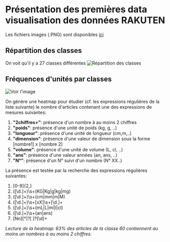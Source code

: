 # Présentation des premières data visualisation des données RAKUTEN

Les fichiers images (.PNG) sont disponibles [ici](https://github.com/JulienJ-44/rakuteam/tree/main/Pictures)

## Répartition des classes
On voit qu'il y a 27 classes différentes
![Répartition des classes](https://github.com/JulienJ-44/rakuteam/blob/main/Pictures/Nb%20articles%20par%20classe.png)

## Fréquences d'unités par classes
![Voir l'image](https://github.com/JulienJ-44/rakuteam/blob/main/Pictures/Frequence_unites_par_classe.png)

On génère une heatmap pour étudier (cf. les expressions régulières de la liste suivante) le nombre d'articles contenant une des expressions de mesures suivantes:
1. **"2chiffres+"**: présence d'un nombre à au moins 2 chiffres
1. **"poids"**: présence d'une unité de poids (kg, g, ..)
1. **"longueur"**: présence d'une unité de longueur (cm,m,..)
1. **"dimension"**: présence d'une valeur de dimension sous la forme [nombre1] x [nombre 2]
1. **"volume"**: présence d'une unité de volume (L, cl, ..)
1. **"ans"**: présence d'une valeur années (an, ans, ..)
1. **"N°"**: présence d'un N° suivi d'un nombre (N° XX..)

La présence est testée par la recherche des expressions régulières suivantes:
1. [0-9]{2,}
1. ([\d.]+)\s+(KG|Kg|g|kg|mg)
1. ([\d.]+)\s+(cm|mm|m|M)
1. ([\d.]+)\s+[xX]\s+[\d.]+
1. ([\d.]+)\s+(mL|L|ml|l|cl)
1. ([\d.]+)\s+(an|ans)
1. [Nn][°]?[ ]?[\d]+

*Lecture de la heatmap: 63% des articles de la classe 60 contiennent au moins un nombres à au moins 2 chiffres.*
